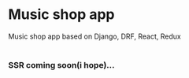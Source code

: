 # Music shop app
Music shop app based on Django, DRF, React, Redux<br/><br />

### SSR coming soon(i hope)...
